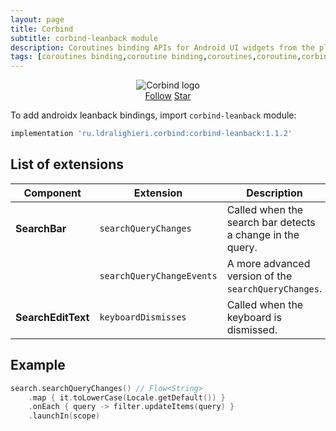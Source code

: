 ```yaml
---
layout: page
title: Corbind
subtitle: corbind-leanback module
description: Coroutines binding APIs for Android UI widgets from the platform and support libraries. Androidx leanback bindings.
tags: [coroutines binding,coroutine binding,coroutines,coroutine,corbind,kotlin,android,androidx,receivechannel,flow,data binding,androidx leanback bindings]
---
```


<div style="text-align: center">
    <img src="https://ldralighieri.github.io/Corbind/img/corbind.svg" alt="Corbind logo"/>
</div>

<script async defer src="https://buttons.github.io/buttons.js"></script>
<div style="text-align: center">
  <a class="github-button" href="https://github.com/LDRAlighieri" data-size="large" aria-label="Follow @LDRAlighieri on GitHub">Follow</a>
  <a class="github-button" href="https://github.com/LDRAlighieri/Corbind" data-icon="octicon-star" data-size="large" aria-label="Star LDRAlighieri/Corbind on GitHub">Star</a>
</div>

To add androidx leanback bindings, import `corbind-leanback` module:

```groovy
implementation 'ru.ldralighieri.corbind:corbind-leanback:1.1.2'
```

## List of extensions

Component | Extension | Description
--|---|--
**SearchBar** | `searchQueryChanges` | Called when the search bar detects a change in the query.
              | `searchQueryChangeEvents` | A more advanced version of the `searchQueryChanges`.
**SearchEditText** | `keyboardDismisses` | Called when the keyboard is dismissed.


## Example

```kotlin
search.searchQueryChanges() // Flow<String>
    .map { it.toLowerCase(Locale.getDefault()) }
    .onEach { query -> filter.updateItems(query) }
    .launchIn(scope)
```
